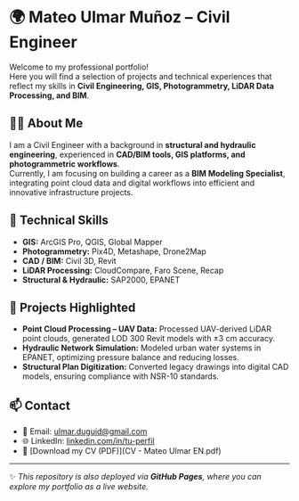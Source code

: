 # 🌍 Mateo Ulmar Muñoz – Civil Engineer

Welcome to my professional portfolio!  
Here you will find a selection of projects and technical experiences that reflect my skills in **Civil Engineering, GIS, Photogrammetry, LiDAR Data Processing, and BIM**.  

## 👨‍💻 About Me
I am a Civil Engineer with a background in **structural and hydraulic engineering**, experienced in **CAD/BIM tools, GIS platforms, and photogrammetric workflows**.  
Currently, I am focusing on building a career as a **BIM Modeling Specialist**, integrating point cloud data and digital workflows into efficient and innovative infrastructure projects.  

## 🔧 Technical Skills
- **GIS:** ArcGIS Pro, QGIS, Global Mapper  
- **Photogrammetry:** Pix4D, Metashape, Drone2Map  
- **CAD / BIM:** Civil 3D, Revit  
- **LiDAR Processing:** CloudCompare, Faro Scene, Recap  
- **Structural & Hydraulic:** SAP2000, EPANET  

## 📂 Projects Highlighted
- **Point Cloud Processing – UAV Data:** Processed UAV-derived LiDAR point clouds, generated LOD 300 Revit models with ±3 cm accuracy.  
- **Hydraulic Network Simulation:** Modeled urban water systems in EPANET, optimizing pressure balance and reducing losses.  
- **Structural Plan Digitization:** Converted legacy drawings into digital CAD models, ensuring compliance with NSR-10 standards.  

## 📫 Contact
- 📧 Email: [ulmar.duguid@gmail.com](mailto:ulmar.duguid@gmail.com)  
- 🌐 LinkedIn: [linkedin.com/in/tu-perfil](https://linkedin.com/in/tu-perfil)  
- 📄 [Download my CV (PDF)](CV - Mateo Ulmar EN.pdf)  

---

✨ *This repository is also deployed via **GitHub Pages**, where you can explore my portfolio as a live website.*
